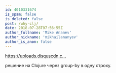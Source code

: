 ```yaml
---
id: 4010331674
is_spam: false
is_deleted: false
post: /why-clj/
date: 2018-07-28T07:56:55Z
author_fullname: 'Mike Ananev'
author_nickname: 'mikhailananyev'
author_is_anon: false
---
```


<p><a href="https://uploads.disquscdn.com/images/13133b0956dd7f4887d49530f5ad7eec48797aaee7a36bbd7e062be99681ab93.png" rel="nofollow noopener" title="https://uploads.disquscdn.com/images/13133b0956dd7f4887d49530f5ad7eec48797aaee7a36bbd7e062be99681ab93.png">https://uploads.disquscdn.c...</a></p><p>решение на Clojure через group-by в одну строку.</p>

